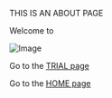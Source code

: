 THIS IS AN ABOUT PAGE

Welcome to

![Image](https://i.imgur.com/TreVNFN.png) 


Go to the [TRIAL page](http://jensrus.com/trial1)

Go to the [HOME page](http://jensrus.com/)


